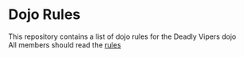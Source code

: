 Dojo Rules
==========

This repository contains a list of dojo rules for the Deadly Vipers dojo  
All members should read the [rules](https://github.com/deadlyvipers)